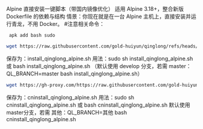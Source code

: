 Alpine 直接安装一键脚本（带国内镜像优化）
适用 Alpine 3.18+，整合新版 Dockerfile 的依赖与结构
情景：你现在就是在一台 Alpine 主机上，直接安装并运行青龙，不用 Docker。
#注意相关命令：
```bash
 apk add bash sudo
```

```bash
wget https://raw.githubusercontent.com/gold-huiyun/qinglong/refs/heads/master/linuxdp/install_qinglong_alpine.sh
```
保存为：install_qinglong_alpine.sh
用法：sudo sh install_qinglong_alpine.sh 或 bash install_qinglong_alpine.sh
（默认使用 develop 分支，若需 master：QL_BRANCH=master bash install_qinglong_alpine.sh）

```bash
wget https://gh-proxy.com/https://raw.githubusercontent.com/gold-huiyun/qinglong/refs/heads/master/linuxdp/cninstall_qinglong_alpine.sh
```

保存为：cninstall_qinglong_alpine.sh
用法：sudo sh cninstall_qinglong_alpine.sh 或 bash cninstall_qinglong_alpine.sh
默认使用 master分支，若需 其他：QL_BRANCH=其他 bash cninstall_qinglong_alpine.sh
